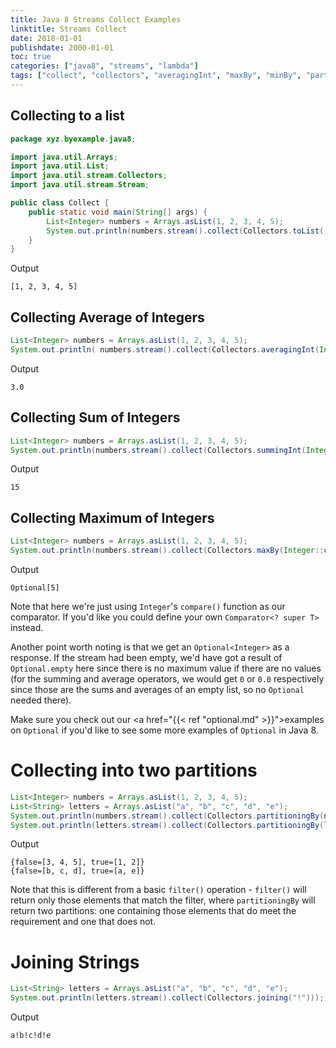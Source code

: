 ```yaml
---
title: Java 8 Streams Collect Examples
linktitle: Streams Collect
date: 2018-01-01
publishdate: 2000-01-01
toc: true
categories: ["java8", "streams", "lambda"]
tags: ["collect", "collectors", "averagingInt", "maxBy", "minBy", "partitioningBy", "toList"]
---
```


## Collecting to a list

```java
package xyz.byexample.java8;

import java.util.Arrays;
import java.util.List;
import java.util.stream.Collectors;
import java.util.stream.Stream;

public class Collect {
    public static void main(String[] args) {
        List<Integer> numbers = Arrays.asList(1, 2, 3, 4, 5);
        System.out.println(numbers.stream().collect(Collectors.toList()));
    }
}
```
Output
```
[1, 2, 3, 4, 5]
```

## Collecting Average of Integers
```java
List<Integer> numbers = Arrays.asList(1, 2, 3, 4, 5);
System.out.println( numbers.stream().collect(Collectors.averagingInt(Integer::intValue)));
```
Output
```
3.0
```

## Collecting Sum of Integers
```java
List<Integer> numbers = Arrays.asList(1, 2, 3, 4, 5);
System.out.println(numbers.stream().collect(Collectors.summingInt(Integer::intValue)));
```
Output
```
15
```

## Collecting Maximum of Integers
```java
List<Integer> numbers = Arrays.asList(1, 2, 3, 4, 5);
System.out.println(numbers.stream().collect(Collectors.maxBy(Integer::compare)));
```
Output
```
Optional[5]
```

Note that here we're just using `Integer`'s `compare()` function as our
comparator.  If you'd like you could define your own `Comparator<? super T>`
instead.

Another point worth noting is that we get an `Optional<Integer>` as a response.
If the stream had been empty, we'd have got a result of `Optional.empty` here
since there is no maximum value if there are no values (for the summing and
average operators, we would get `0` or `0.0` respectively since those are the
sums and averages of an empty list, so no `Optional` needed there).

Make sure you check out our <a href="{{< ref "optional.md" >}}">examples on
`Optional`</a> if you'd like to see some more examples of `Optional` in Java 8.

# Collecting into two partitions
```java
List<Integer> numbers = Arrays.asList(1, 2, 3, 4, 5);
List<String> letters = Arrays.asList("a", "b", "c", "d", "e");
System.out.println(numbers.stream().collect(Collectors.partitioningBy(number -> number < 3)));
System.out.println(letters.stream().collect(Collectors.partitioningBy(letter -> letter.matches("(a|e|i|o|u)"))));
```
Output
```
{false=[3, 4, 5], true=[1, 2]}
{false=[b, c, d], true=[a, e]}
```

Note that this is different from a basic `filter()` operation - `filter()` will
return only those elements that match the filter, where `partitioningBy` will
return two partitions: one containing those elements that do meet the requirement
and one that does not.

# Joining Strings
```java
List<String> letters = Arrays.asList("a", "b", "c", "d", "e");
System.out.println(letters.stream().collect(Collectors.joining("!")));
```
Output
```
a!b!c!d!e
```
